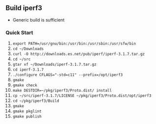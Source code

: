 ## Build iperf3

- Generic build is sufficient

### Quick Start
1. `export PATH=/usr/gnu/bin:/usr/bin:/usr/sbin:/usr/sfw/bin`
2. `cd ~/Downloads`
3. `curl -O http://downloads.es.net/pub/iperf/iperf-3.1.7.tar.gz`
4. `cd ~/src`
5. `gtar xf ~/Downloads/iperf-3.1.7.tar.gz`
6. `cd iperf-3.1.7`
7. `./configure CFLAGS="-std=c11" --prefix=/opt/iperf3`
8. `gmake`
9. `gmake check`
10. `make DESTDIR=~/pkg/iperf3/Proto.dist/ install`
11. `cp ~/src/iperf-3.1.7/LICENSE ~/pkg/iperf3/Proto.dist/opt/iperf3`
12. `cd ~/pkg/iperf3/Build`
13. `gmake`
14. `gmake pkglint`
15. `gmake publish`
